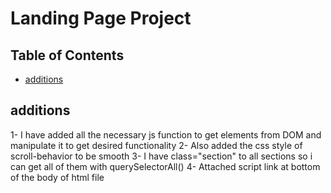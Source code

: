 # Landing Page Project

## Table of Contents

* [additions](#additions)


## additions
1- I have added all the necessary js function to get elements from DOM and manipulate it to get desired functionality 
2- Also added the css style of scroll-behavior to be smooth
3- I have class="section" to all sections so i can get all of them with querySelectorAll()
4- Attached script link at bottom of the body of html file